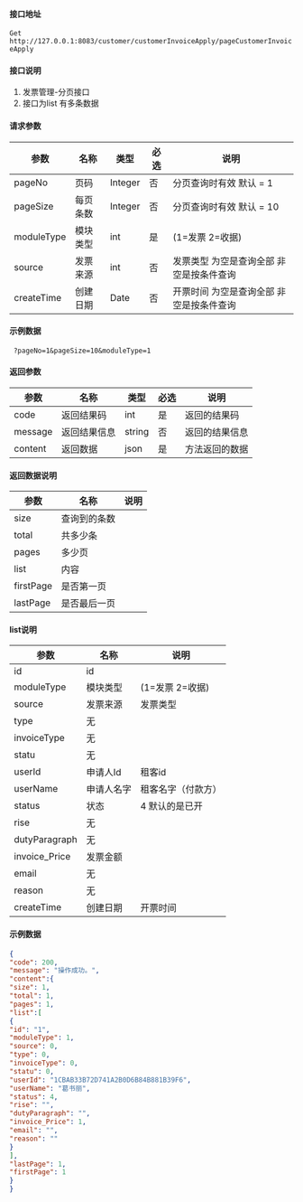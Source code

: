#### 接口地址
`Get http://127.0.0.1:8083/customer/customerInvoiceApply/pageCustomerInvoiceApply`

#### 接口说明
1. 发票管理-分页接口 
2. 接口为list 有多条数据

#### 请求参数
| 参数 | 名称 | 类型 | 必选 |说明|
| ------ | ------ | ------ |------|------|
| pageNo | 页码 | Integer |否|分页查询时有效 默认 = 1|
|pageSize|每页条数|Integer|否|分页查询时有效 默认 = 10|
|moduleType|模块类型|int|是|(1=发票 2=收据)|
|source|发票来源|int|否|发票类型 为空是查询全部 非空是按条件查询|
|createTime|创建日期|Date|否|开票时间 为空是查询全部 非空是按条件查询|
#### 示例数据
` ?pageNo=1&pageSize=10&moduleType=1`

#### 返回参数
| 参数 | 名称 | 类型 | 必选 |说明|
| ------ | ------ | ------ |------|------|
| code | 返回结果码 | int |是|返回的结果码|
|message|返回结果信息|string|否|返回的结果信息|
|content|返回数据|json|是|方法返回的数据|

#### 返回数据说明
| 参数 | 名称 |说明|
| ------ | ------ |------|
|size|查询到的条数||
|total|共多少条||
|pages|多少页||
|list|内容||
|firstPage|是否第一页||
|lastPage|是否最后一页||

#### list说明
| 参数 | 名称 |说明|
| ------ | ------ |------|
|id|id||
|moduleType|模块类型|(1=发票 2=收据)|
|source|发票来源|发票类型|
|type|无||
|invoiceType|无||
|statu|无||
|userId|申请人Id|租客id|
|userName|申请人名字|租客名字（付款方）|
|status|状态|4 默认的是已开|
|rise|无||
|dutyParagraph|无||
|invoice_Price|发票金额||
|email|无||
|reason|无||
|createTime|创建日期|开票时间|

#### 示例数据
```json
{
"code": 200,
"message": "操作成功。",
"content":{
"size": 1,
"total": 1,
"pages": 1,
"list":[
{
"id": "1",
"moduleType": 1,
"source": 0,
"type": 0,
"invoiceType": 0,
"statu": 0,
"userId": "1CBAB33B72D741A2B0D6B84B881B39F6",
"userName": "葛书丽",
"status": 4,
"rise": "",
"dutyParagraph": "",
"invoice_Price": 1,
"email": "",
"reason": ""
}
],
"lastPage": 1,
"firstPage": 1
}
}
```
